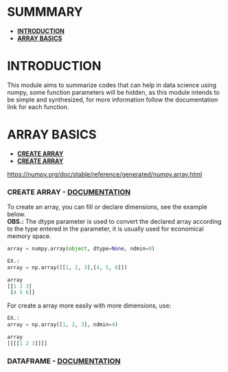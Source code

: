 

# SUMMMARY
- **[INTRODUCTION](#introduction)**
- **[ARRAY BASICS](#array-basics)**





# INTRODUCTION
This module aims to summarize codes that can help in data science using numpy, some function parameters will be hidden, as this module intends to be simple and synthesized, for more information follow the documentation link for each function.



# ARRAY BASICS
- **[CREATE ARRAY](#create-array)**
- **[CREATE ARRAY](#array)**



https://numpy.org/doc/stable/reference/generated/numpy.array.html
### CREATE ARRAY - **[DOCUMENTATION](https://numpy.org/doc/stable/reference/generated/numpy.array.html)**
To create an array, you can fill or declare dimensions, see the example below.<br>
**OBS.:** The dtype parameter is used to convert the declared array according to the type entered in the parameter, it is usually used for economical memory space.
```python
array = numpy.array(object, dtype=None, ndmin=0)

EX.:
array = np.array([[1, 2, 3],[4, 5, 6]])

array
[[1 2 3]
 [4 5 6]]
```
For create a array more easily with more dimensions, use:
```python
EX.:
array = np.array([1, 2, 3], ndmin=4)

array
[[[[1 2 3]]]]
```






### DATAFRAME - **[DOCUMENTATION]()**
```python


```







